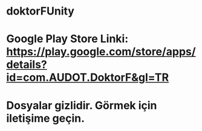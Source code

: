 # doktorFUnity

# Google Play Store Linki: https://play.google.com/store/apps/details?id=com.AUDOT.DoktorF&gl=TR

# Dosyalar gizlidir. Görmek için iletişime geçin.
